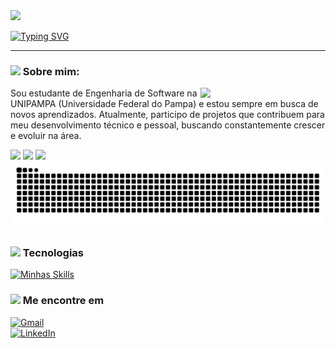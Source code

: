 <img src="https://capsule-render.vercel.app/api?type=waving&height=120&color=3061E3&fontAlign=10&reversal=true">


[![Typing SVG](https://readme-typing-svg.herokuapp.com?font=Bitcount&pause=1000&color=3061E3&width=435&lines=Ol%C3%A1%2C+eu+sou+a+Graziela!+)](https://git.io/typing-svg)
 
---  
<h3>
  <img src="https://media.tenor.com/-ERXxQzQK_YAAAAi/sonic-sprite-sonic1.gif" width="20">
Sobre mim:
</h3>

<p>
  <img src="https://media.tenor.com/RDN--Z-LMFgAAAAi/sonic-sonic-advance.gif" width="200" align="right">
  Sou estudante de Engenharia de Software na UNIPAMPA (Universidade Federal do Pampa) e estou sempre em busca de novos aprendizados. Atualmente, participo de projetos que contribuem para meu desenvolvimento técnico e pessoal, buscando constantemente crescer e evoluir na área.
</p>



<div>
  <img height="110em" src="https://github-readme-stats.vercel.app/api?username=grazibit&theme=tokyonight&show_icons=true&hide_border=true&count_private=true">
   <img height="110em" src="https://github-readme-streak-stats.herokuapp.com/?user=grazibit&theme=tokyonight&hide_border=true">
  <img height="110em" src="https://github-readme-stats.vercel.app/api/top-langs/?username=grazibit&theme=tokyonight&show_icons=true&hide_border=true&layout=compact">
</div>

<picture>
<source media="(prefers-color-scheme: dark)" srcset="https://raw.githubusercontent.com/grazibit/grazibit/output/github-contribution-grid-snake-dark.svg">
<source media="(prefers-color-scheme: light)" srcset="https://raw.githubusercontent.com/grazibit/grazibit/output/github-contribution-grid-snake.svg">
  <img alta="github contribution grid snake animation" src="https://raw.githubusercontent.com/grazibit/grazibit/output/github-contribution-grid-snake.svg">
</picture>

<h3>
<img src="https://media.tenor.com/-ERXxQzQK_YAAAAi/sonic-sprite-sonic1.gif" width="20">
Tecnologias 
</h3>

[![Minhas Skills](https://skillicons.dev/icons?i=js,html,css,react,ts,java,mysql,postgres,py,nodejs,spring,firebase,gitlab)](https://skillicons.dev)  

<h3>
   <img src="https://media.tenor.com/-ERXxQzQK_YAAAAi/sonic-sprite-sonic1.gif" width="20">
  Me encontre em
</h3>


[![Gmail](https://img.shields.io/badge/Gmail-D14836?style=for-the-badge&logo=gmail&logoColor=white)](mailto:grazielaespindola82@gmail.com)  
[![LinkedIn](https://img.shields.io/badge/LinkedIn-0077B5?style=for-the-badge&logo=linkedin&logoColor=white)](https://www.linkedin.com/in/graziela-espindola-b09865354/)  

